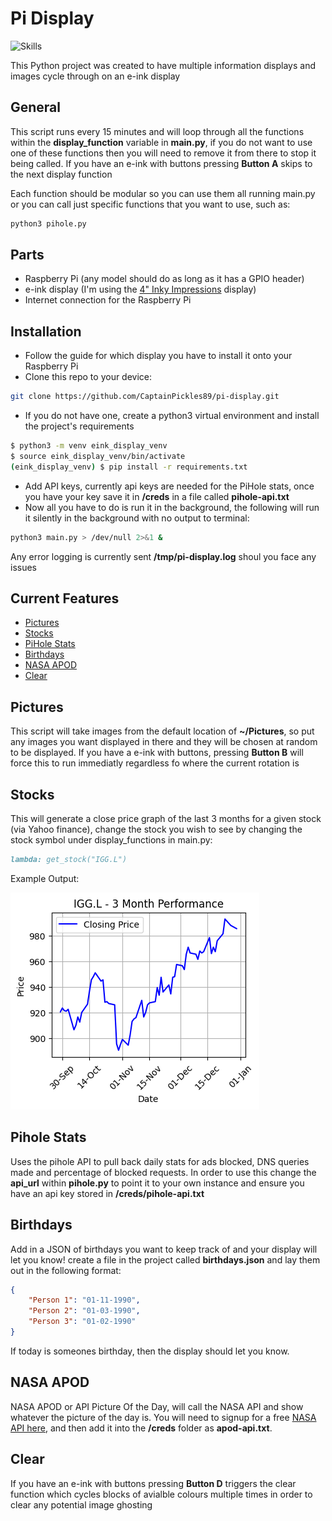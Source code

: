 #  Pi Display 
![Skills](https://skills-icons.vercel.app/api/icons?i=raspberrypi,python)

This Python project was created to have multiple information displays and images cycle through on an e-ink display

## General

This script runs every 15 minutes and will loop through all the functions within the __display_function__ variable in __main.py__, if you do not want to use one of these functions then you will need to remove it from there to stop it being called. If you have an e-ink with buttons pressing __Button A__ skips to the next display function

Each function should be modular so you can use them all running main.py or you can call just specific functions that you want to use, such as:
```md
python3 pihole.py
```
## Parts
 - Raspberry Pi (any model should do as long as it has a GPIO header)
 - e-ink display (I'm using the [4" Inky Impressions](https://shop.pimoroni.com/products/inky-impression-4?variant=39599238807635) display)
 - Internet connection for the Raspberry Pi

## Installation
- Follow the guide for which display you have to install it onto your Raspberry Pi
- Clone this repo to your device:
```bash
git clone https://github.com/CaptainPickles89/pi-display.git
```
- If you do not have one, create a python3 virtual environment and install the project's requirements
```bash
$ python3 -m venv eink_display_venv
$ source eink_display_venv/bin/activate
(eink_display_venv) $ pip install -r requirements.txt
```
- Add API keys, currently api keys are needed for the PiHole stats, once you have your key save it in __/creds__ in a file called __pihole-api.txt__
- Now all you have to do is run it in the background, the following will run it silently in the background with no output to terminal:
```bash
python3 main.py > /dev/null 2>&1 & 
```

Any error logging is currently sent __/tmp/pi-display.log__ shoul you face any issues

## Current Features
 - [Pictures](#pictures)
 - [Stocks](#stocks)
 - [PiHole Stats](#pihole-stats)
 - [Birthdays](#birthdays)
 - [NASA APOD](#nasa-apod)
 - [Clear](#clear)

## Pictures

This script will take images from the default location of __~/Pictures__, so put any images you want displayed in there and they will be chosen at random to be displayed. If you have a e-ink with buttons, pressing __Button B__ will force this to run immediatly regardless fo where the current rotation is

## Stocks

This will generate a close price graph of the last 3 months for a given stock (via Yahoo finance), change the stock you wish to see by changing the stock symbol under display_functions in main.py:
```md
lambda: get_stock("IGG.L")
```
Example Output:

![IGG.L Stock Example](/docs/stock_graph.png)

## Pihole Stats

Uses the pihole API to pull back daily stats for ads blocked, DNS queries made and percentage of blocked requests. In order to use this change the __api_url__ within __pihole.py__ to point it to your own instance and ensure you have an api key stored in __/creds/pihole-api.txt__

## Birthdays

Add in a JSON of birthdays you want to keep track of and your display will let you know! create a file in the project called __birthdays.json__ and lay them out in the following format:
```json
{
    "Person 1": "01-11-1990",
    "Person 2": "01-03-1990",
    "Person 3": "01-02-1990"
}
```
If today is someones birthday, then the display should let you know.

## NASA APOD

NASA APOD or API Picture Of the Day, will call the NASA API and show whatever the picture of the day is. You will need to signup for a free [NASA API here](https://api.nasa.gov/), and then add it into the __/creds__ folder as __apod-api.txt__.

## Clear
If you have an e-ink with buttons pressing __Button D__ triggers the clear function which cycles blocks of avialble colours multiple times in order to clear any potential image ghosting